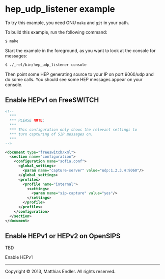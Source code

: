 hep_udp_listener example
========================

To try this example, you need GNU `make` and `git` in your path.

To build this example, run the following command:

``` bash
$ make
```
Start the example in the foreground, as you want to look at the console for
messages:

``` bash
$ ./_rel/bin/hep_udp_listener console
```

Then point some HEP generating source to your IP on port 9060/udp and do some
calls. You should see some HEP messages appear on your console.

Enable HEPv1 on FreeSWITCH
--------------------------

``` xml
<!--
  ***
  *** PLEASE NOTE:
  ***
  *** This configuration only shows the relevant settings to
  *** turn capturing of SIP messages on.
  ***
-->

<document type="freeswitch/xml">
  <section name="configuration">
    <configuration name="sofia.conf">
      <global_settings>
        <param name="capture-server" value="udp:1.2.3.4:9060"/>
      </global_settings>
      <profiles>
        <profile name="internal">
          <settings>
            <param name="sip-capture" value="yes"/>
          </settings>
        </profile>
      </profiles>
    </configuration>
  </section>
</document>
```

Enable HEPv1 or HEPv2 on OpenSIPS
---------------------------------

TBD

Enable HEPv1

---

Copyright &#169; 2013, Matthias Endler. All rights reserved.
